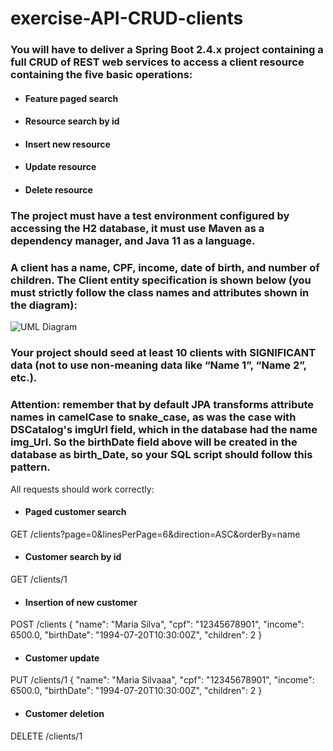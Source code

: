 # exercise-API-CRUD-clients

### You will have to deliver a Spring Boot 2.4.x project containing a full CRUD of REST web services to access a client resource containing the five basic operations:


* #### Feature paged search

* #### Resource search by id

* #### Insert new resource

* #### Update resource

* #### Delete resource

### The project must have a test environment configured by accessing the H2 database, it must use Maven as a dependency manager, and Java 11 as a language.

### A client has a name, CPF, income, date of birth, and number of children. The Client entity specification is shown below (you must strictly follow the class names and attributes shown in the diagram):

![UML Diagram](https://i.imgur.com/CYsQid0.png)

### Your project should seed at least 10 clients with SIGNIFICANT data (not to use non-meaning data like “Name 1”, “Name 2”, etc.).

### Attention: remember that by default JPA transforms attribute names in camelCase to snake_case, as was the case with DSCatalog's imgUrl field, which in the database had the name img_Url. So the birthDate field above will be created in the database as birth_Date, so your SQL script should follow this pattern.



All requests should work correctly:


 * #### Paged customer search
 
  GET /clients?page=0&linesPerPage=6&direction=ASC&orderBy=name

 * #### Customer search by id
 
GET /clients/1

 * #### Insertion of new customer
 
POST /clients
{
  "name": "Maria Silva",
  "cpf": "12345678901",
  "income": 6500.0,
  "birthDate": "1994-07-20T10:30:00Z",
  "children": 2
}


 * #### Customer update
PUT /clients/1
{
  "name": "Maria Silvaaa",
  "cpf": "12345678901",
  "income": 6500.0,
  "birthDate": "1994-07-20T10:30:00Z",
  "children": 2
}


 * #### Customer deletion
DELETE /clients/1

